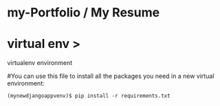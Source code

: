 # my-Portfolio  / My Resume

# virtual env >
  virtualenv environment


 #You can use this file to install all the packages you need in a new virtual environment:

    (mynewdjangoappvenv)$ pip install -r requirements.txt

